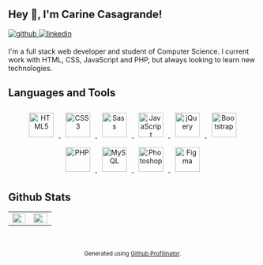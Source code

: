 ## Hey 👋, I'm Carine Casagrande!  

<!-- Social -->
<a href="https://github.com/carinecasagrande" target="_blank">
  <img src=https://img.shields.io/badge/github-%2324292e.svg?&style=for-the-badge&logo=github&logoColor=white alt=github style="margin-bottom: 5px;" />
</a>
<a href="https://linkedin.com/in/carinecasagrande" target="_blank">
  <img src=https://img.shields.io/badge/linkedin-%231E77B5.svg?&style=for-the-badge&logo=linkedin&logoColor=white alt=linkedin style="margin-bottom: 5px;" />
</a>  

<!-- Description -->
I'm a full stack web developer and student of Computer Science. I current work with HTML, CSS, JavaScript and PHP, but always looking to learn new technologies.  

## Languages and Tools  

<div align="center">  
  <a href="https://en.wikipedia.org/wiki/HTML5" target="_blank">
    <img style="margin: 10px" src="https://profilinator.rishav.dev/skills-assets/html5-original-wordmark.svg" alt="HTML5" height="50" />
  </a>  
  <a href="https://www.w3schools.com/css/" target="_blank">
    <img style="margin: 10px" src="https://profilinator.rishav.dev/skills-assets/css3-original-wordmark.svg" alt="CSS3" height="50" />
  </a>  
  <a href="https://sass-lang.com/" target="_blank">
    <img style="margin: 10px" src="https://profilinator.rishav.dev/skills-assets/sass-original.svg" alt="Sass" height="50" />
  </a>  
  <a href="https://www.javascript.com/" target="_blank">
    <img style="margin: 10px" src="https://profilinator.rishav.dev/skills-assets/javascript-original.svg" alt="JavaScript" height="50" />
  </a>  
  <a href="https://jquery.com/" target="_blank">
    <img style="margin: 10px" src="https://profilinator.rishav.dev/skills-assets/jquery.png" alt="jQuery" height="50" />
  </a>  
  <a href="https://getbootstrap.com/docs/3.4/javascript/" target="_blank">
    <img style="margin: 10px" src="https://profilinator.rishav.dev/skills-assets/bootstrap-plain.svg" alt="Bootstrap" height="50" />
  </a>  
  <a href="https://www.php.net/" target="_blank">
    <img style="margin: 10px" src="https://profilinator.rishav.dev/skills-assets/php-original.svg" alt="PHP" height="50" />
  </a>  
  <a href="https://www.mysql.com/" target="_blank">
    <img style="margin: 10px" src="https://profilinator.rishav.dev/skills-assets/mysql-original-wordmark.svg" alt="MySQL" height="50" />
  </a>  
  <a href="https://www.adobe.com/in/products/photoshop.html" target="_blank">
    <img style="margin: 10px" src="https://profilinator.rishav.dev/skills-assets/photoshop-plain.svg" alt="Photoshop" height="50" />
  </a>  
  <a href="https://www.figma.com/" target="_blank">
    <img style="margin: 10px" src="https://profilinator.rishav.dev/skills-assets/figma-icon.svg" alt="Figma" height="50" />
  </a>  
</div>  

## Github Stats  
<table style="overflow: hidden;">
  <tr>
    <td valign="top" width="45%">
      <img src="https://github-readme-stats.vercel.app/api?username=carinecasagrande&show_icons=true&count_private=true&hide_border=true" align="left" style="width: 100%" />
    </td>
    <td valign="top" width="45%">
      <img src="https://github-readme-stats.vercel.app/api/top-langs/?username=carinecasagrande&hide_border=true&layout=compact" align="left" style="width: 100%" />
    </td>
  </tr>
</table>  

<br/>  
<br/>
<div align="center">
  <small>Generated using <a href="https://profilinator.rishav.dev/" target="_blank">Github Profilinator</a>.</small>
</div>
